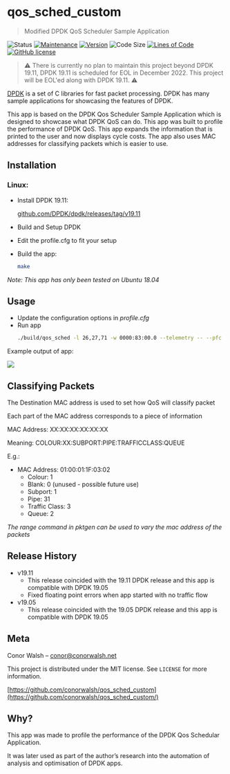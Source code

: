 # qos_sched_custom
> Modified DPDK QoS Scheduler Sample Application

![Status](https://img.shields.io/badge/status-scheduled%20for%20EOL-orange.svg?style=flat-square)
[![Maintenance](https://img.shields.io/badge/maintained-no-red.svg?style=flat-square)](https://GitHub.com/conorwalsh/qos_sched_custom/graphs/commit-activity)
[![Version](https://img.shields.io/badge/version-v19.11-green.svg?style=flat-square)](https://GitHub.com/conorwalsh/qos_sched_custom/tags/)
![Code Size](https://img.shields.io/github/languages/code-size/conorwalsh/qos_sched_custom.svg?style=flat-square)
[![Lines of Code](https://tokei.rs/b1/github/conorwalsh/qos_sched_custom?style=flat-square)]()
[![GitHub license](https://img.shields.io/badge/license-MIT-green.svg?style=flat-square)](https://github.com/conorwalsh/qos_sched_custom/blob/master/LICENSE)
<!--[![HitCount](http://hits.dwyl.io/conorwalsh/qos_sched_custom.svg)](http://hits.dwyl.io/conorwalsh/qos_sched_custom)-->

> :warning: There is currently no plan to maintain this project beyond DPDK 19.11, DPDK 19.11 is scheduled for EOL in December 2022. This project will be EOL'ed along with DPDK 19.11. :warning:

[DPDK](https://dpdk.org) is a set of C libraries for fast packet processing. DPDK has many sample applications for showcasing the features of DPDK.

This app is based on the DPDK Qos Scheduler Sample Application which is designed to showcase what DPDK QoS can do. This app was built to profile the performance of DPDK QoS. This app expands the information that is printed to the user and now displays cycle costs. The app also uses MAC addresses for classifying packets which is easier to use.

## Installation

### Linux:
* Install DPDK 19.11:

    [github.com/DPDK/dpdk/releases/tag/v19.11](https://github.com/DPDK/dpdk/releases/tag/v19.11)
* Build and Setup DPDK
* Edit the profile.cfg to fit your setup
* Build the app:
    ```sh
    make
    ```

_Note: This app has only been tested on Ubuntu 18.04_

## Usage

* Update the configuration options in _profile.cfg_
* Run app
    ```sh
    ./build/qos_sched -l 26,27,71 -w 0000:83:00.0 --telemetry -- --pfc "0,0,27,71" --cfg profile.cfg --mst 26
    ```

Example output of app:

![](/screenshots/qos_sched_custom_1911_screenshot.PNG)

## Classifying Packets
The Destination MAC address is used to set how QoS will classify packet

Each part of the MAC address corresponds to a piece of information

MAC Address: XX:XX:XX:XX:XX:XX

Meaning: COLOUR:XX:SUBPORT:PIPE:TRAFFICCLASS:QUEUE

E.g.:
  - MAC Address: 01:00:01:1F:03:02
    - Colour: 1
    - Blank: 0 (unused - possible future use)
    - Subport: 1
    - Pipe: 31
    - Traffic Class: 3
    - Queue: 2

_The range command in pktgen can be used to vary the mac address of the packets_

## Release History

* v19.11
    * This release coincided with the 19.11 DPDK release and this app is compatible with DPDK 19.05
    * Fixed floating point errors when app started with no traffic flow
* v19.05
    * This release coincided with the 19.05 DPDK release and this app is compatible with DPDK 19.05

## Meta

Conor Walsh – conor@conorwalsh.net

This project is distributed under the MIT license. See ``LICENSE`` for more information.

[https://github.com/conorwalsh/qos_sched_custom](https://github.com/conorwalsh/qos_sched_custom/)

## Why?

This app was made to profile the performance of the DPDK Qos Schedular Application.

It was later used as part of the author’s research into the automation of analysis and optimisation of DPDK apps.
